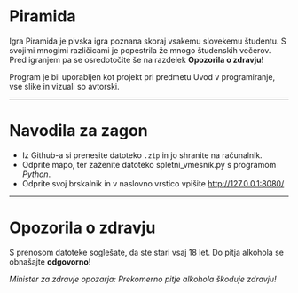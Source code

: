 # Piramida
Igra Piramida je pivska igra poznana skoraj vsakemu slovekemu študentu. S svojimi mnogimi različicami je popestrila že mnogo študenskih večerov. Pred igranjem pa se osredotočite še na razdelek **Opozorila o zdravju!**

Program je bil uporabljen kot projekt pri predmetu Uvod v programiranje, vse slike in vizuali so avtorski.

---

# Navodila za zagon
- Iz Github-a si prenesite datoteko `.zip` in jo shranite na računalnik.
- Odprite mapo, ter zaženite datoteko spletni_vmesnik.py s programom *Python*.
- Odprite svoj brskalnik in v naslovno vrstico vpišite http://127.0.0.1:8080/

---

# Opozorila o zdravju
S prenosom datoteke soglešate, da ste stari vsaj 18 let. Do pitja alkohola se obnašajte **odgovorno**!

*Minister za zdravje opozarja: Prekomerno pitje alkohola škoduje zdravju!*
